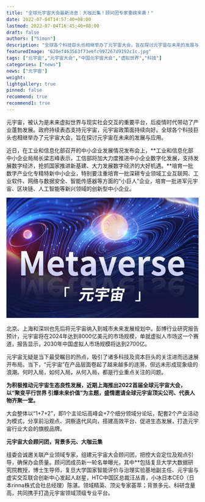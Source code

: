 ```yaml
---
title: "全球元宇宙大会最新消息：大咖云集！顾问团专家重磅来袭！"
date: 2022-07-04T14:57:40+08:00
lastmod: 2022-07-04T16:45:40+08:00
draft: false
authors: ["Simon"]
description: "全球各个科技巨头也相继举办了元宇宙大会，旨在探讨元宇宙在未来的发展与应用。"
featuredImage: "620ef463563f73eefc997267d9192c1c.jpg"
tags: ["元宇宙","元宇宙大会","中国元宇宙大会","虚拟世界","科技"]
categories: ["news"]
news: ["元宇宙"]
weight: 
lightgallery: true
pinned: false
recommend: true
recommend1: true
---
```

元宇宙，被认为是未来虚拟世界与现实社会交互的重要平台，后疫情时代带动了产业蓬勃发展。政府持续表态支持元宇宙，元宇宙政策面持续向好。全球各个科技巨头也相继举办了元宇宙大会，旨在探讨元宇宙在未来的发展与应用。

近日，在工业和信息化部召开的中小企业发展情况发布会上，**工业和信息化部中小企业局局长梁志峰表示，工信部将加大力度推进中小企业数字化发展，支持发展数字经济，抢抓国家推进新基建、大力发展数字经济的大好机遇。**培育一批数字产业化专精特新中小企业，特别要注重培育一批深耕专业领域工业互联网、工业软件、网络与数据安全、智能传感器等方面的“小巨人”企业，培育一批进军元宇宙、区块链、人工智能等新兴领域的创新型中小企业。

![配图一](620ef463563f73eefc997267d9192c1c.jpg)

北京、上海和深圳也先后将元宇宙纳入到城市未来发展规划中。彭博行业研究报告预计，元宇宙将在2024年达到8000亿美元的市场规模，单就虚拟人市场这一个赛道，报告显示，2030年中国虚拟人市场规模将达到2700亿。

元宇宙无疑是当下最受瞩目的热点，吸引了诸多科技及资本巨头的关注进而迅速展开布局。当下，“元宇宙”在产品层面卷起了越来越多的涟漪，但远未形成现象级的浪潮。何时入局，如何入局，从何入局，都是行业重点关注的问题。

**为积极推动元宇宙生态良性发展，近期上海推出2022首届全球元宇宙大会，以“聚变平行世界 引爆未来价值”为主题，盛情邀请全球元宇宙顶尖公司、代表人物齐聚一堂。**

大会整体以“1+7+2”，即1个主论坛高峰会+7个细分领域分论坛，配套2个产业活动为模式，分享前沿观点、洞察迭代风向，搭建高效平台、促进生态发展，打造元宇宙行业大会的旗舰品牌。

**元宇宙大会顾问团，背景多元、大咖云集**

组委会诚邀关联产业领域专家，组建元宇宙大会顾问团，把控大会定位及观点引导，确保办会质量。顾问团成员新一轮名单曝光，其中**包括复旦大学大数据研究院教授，博士生导师，复旦大学国家智能评价与治理实验基地副主任、元宇宙与虚实交互联合创新中心发起人赵星，HTC中国区总裁汪丛青，小冰日本CEO（日本rinna株式会社总经理）陈湛。领域精英、顶尖专家荟萃；背景多元、科研含量高，共同携手打造元宇宙领域顶级专业平台。
